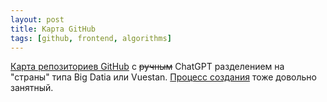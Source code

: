 ```yaml
---
layout: post
title: Карта GitHub
tags: [github, frontend, algorithms]
---
```

[Карта репозиториев GitHub](https://anvaka.github.io/map-of-github) с ~~ручным~~ ChatGPT разделением на "страны" типа Big Datia или Vuestan. [Процесс создания](https://github.com/anvaka/map-of-github) тоже довольно занятный.

